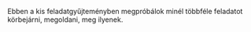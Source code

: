 Ebben a kis feladatgyűjteményben megpróbálok minél többféle feladatot körbejárni, megoldani, meg ilyenek.
